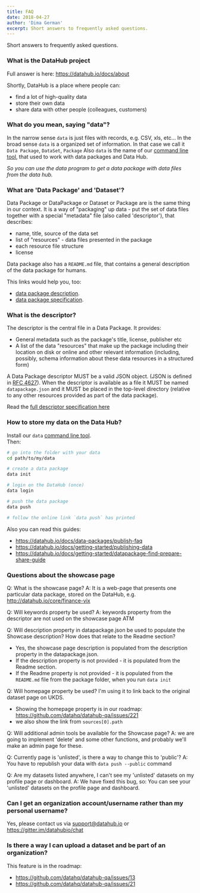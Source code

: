```yaml
---
title: FAQ
date: 2018-04-27
author: 'Dima German'
excerpt: Short answers to frequently asked questions.
---
```


Short answers to frequently asked questions.


### What is the DataHub project

Full answer is here: https://datahub.io/docs/about

Shortly, DataHub is a place where people can:
- find a lot of high-quality data
- store their own data
- share data with other people (colleagues, customers)

### What do you mean, saying "data"?

In the narrow sense `data` is just files with records, e.g. CSV, xls, etc...
In the broad sense `data` is a organized set of information. In that case we call it `Data Package`, `DataSet`, `Package`
Also `data` is the name of our [command line tool](https://datahub.io/docs/features/data-cli), that used to work with data packages and Data Hub.

*So you can use the data program to get a data package with data files from the data hub.*

### What are 'Data Package' and 'Dataset'?

Data Package or DataPackage or Dataset or Package are is the same thing in our context.
It is a way of "packaging" up data - put the set of data files together with a special "metadata" file (also called 'descriptor'), that describes:
- name, title, source of the data set
- list of "resources" - data files presented in the package
- each resource file structure
- license 

Data package also has a `README.md` file, that contains a general description of the data package for humans.

This links would help you, too:
- [data package description](https://datahub.io/docs/data-packages).
- [data package specification](https://frictionlessdata.io/docs/data-package/).

### What is the descriptor?

The descriptor is the central file in a Data Package. It provides:

- General metadata such as the package's title, license, publisher etc
- A list of the data "resources" that make up the package including their location on disk or online and other relevant information (including, possibly, schema information about these data resources in a structured form)

A Data Package descriptor MUST be a valid JSON object. (JSON is defined in [RFC 4627](https://www.ietf.org/rfc/rfc4627.txt)). When the descriptor is available as a file it MUST be named `datapackage.json` and it MUST be placed in the top-level directory (relative to any other resources provided as part of the data package).

Read the [full descriptor specification here](https://frictionlessdata.io/specs/data-package/#specification)

### How to store my data on the Data Hub?

Install our `data` [command line tool](https://datahub.io/download).  
Then:
```bash
# go into the folder with your data
cd path/to/my/data

# create a data package
data init

# login on the DataHub (once)
data login

# push the data package
data push

# follow the online link `data push` has printed
```

Also you can read this guides:
- https://datahub.io/docs/data-packages/publish-faq
- https://datahub.io/docs/getting-started/publishing-data
- https://datahub.io/docs/getting-started/datapackage-find-prepare-share-guide

### Questions about the showcase page

Q: What is the showcase page?
A: It is a web-page that presents one particular data package, stored on the DataHub, e.g. http://datahub.io/core/finance-vix

Q: Will keywords property be used?
A: keywords property from the descriptor are not used on the showcase page ATM

Q: Will description property in datapackage.json be used to populate the Showcase description? How does that relate to the Readme section?
- Yes, the showcase page description is populated from the description property in the datapackage.json.
- If the description property is not provided - it is populated from the Readme section.
- If the Readme property is not provided - it is populated from the `README.md` file from the package folder, when you run `data init`

Q: Will homepage property be used? I'm using it to link back to the original dataset page on UKDS.
- Showing the homepage property is in our roadmap: https://github.com/datahq/datahub-qa/issues/221
- we also show the link from `sources[0].path` 

Q: Will additional admin tools be available for the Showcase page?
A: we are going to implement 'delete' and some other functions, and probably we'll make an admin page for these.

Q: Currently page is 'unlisted', is there a way to change this to 'public'? 
A: You have to republish your data with `data push --public` command

Q: Are my datasets listed anywhere, I can't see my 'unlisted' datasets on my profile page or dashboard.
A: We have fixed this bug, so:
   You can see your 'unlisted' datasets on the profile page and dashboard.

### Can I get an organization account/username rather than my personal username?

Yes, please contact us via support@datahub.io or https://gitter.im/datahubio/chat

### Is there a way I can upload a dataset and be part of an organization?

This feature is in the roadmap:
- https://github.com/datahq/datahub-qa/issues/13
- https://github.com/datahq/datahub-qa/issues/21

